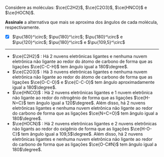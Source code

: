 Considere as moléculas: $\ce{C2H2}$, $\ce{C2O3}$, $\ce{HNCO}$ e $\ce{HOCN}$.

**Assinale** a alternativa que mais se aproxima dos ângulos de cada molécula, respectivamente.

- [x] $\pu{180}^\circ$; $\pu{180}^\circ$; $\pu{180}^\circ$ e $\pu{120}^\circ$; $\pu{180}^\circ$ e $\pu{109,5}^\circ$

---

- $\ce{C2H2}$ : Há 2 nuvens eletrônicas ligantes e nenhuma nuvem eletrônica não ligante ao redor do átomo de carbono de forma que as ligações $\ce{C-C-H}$ tem ângulo igual a 180$\degree$.
- $\ce{C2O3}$ : Há 3 nuvens eletrônicas ligantes e nenhuma nuvem eletrônica não ligante ao redor do átomo de carbono de forma que as ligações  $\ce{O-C-O}$ e $\ce{C-C-O}$ tem ângulo aproximadamente igual a 180$\degree$.
- $\ce{HNCO}$ : Há 2 nuvens eletrônicas ligantes e 1 nuvem eletrônica não ligante ao redor do nitrogênio de forma que as ligações $\ce{H-N=C}$ tem ângulo igual a 120$\degree$. Além disso, há 2 nuvens eletrônicas ligantes e nenhuma nuvem eletrônica não ligante ao redor do carbono de forma que as ligações $\ce{N=C=O}$ tem ângulo igual a 180$\degree$.
- $\ce{HOCN}$ : Há 2 nuvens eletrônicas ligantes e 2 nuvens eletrônicas não ligants ao redor do oxigênio de forma que as ligações $\ce{H-O-C}$ tem ângulo igual a 109,5$\degree$. Além disso, há 2 nuvens eletrônicas ligantes e nenhuma nuvem eletrônica não ligante ao redor do carbono de forma que as ligações $\ce{O-C#N}$ tem ângulo igual a 180$\degree$.

